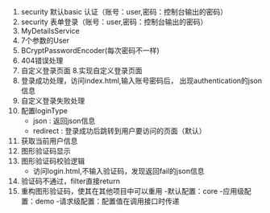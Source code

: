 1. security 默认basic 认证（账号：user,密码：控制台输出的密码）
2. security 表单登录（账号：user,密码：控制台输出的密码）
3. MyDetailsService
4. 7个参数的User
5. BCryptPasswordEncoder(每次密码不一样)
6. 404错误处理
7. 自定义登录页面
8.实现自定义登录页面
9. 登录成功处理，访问index.html,输入账号密码后，
出现authentication的json信息
10. 自定义登录失败处理
11. 配置loginType
    - json : 返回json信息
    - redirect : 登录成功后跳转到用户要访问的页面（默认）
12. 获取当前用户信息
13. 图形验证码显示
14. 图形验证码校验逻辑
    - 访问login.html,不输入验证码，发现返回fail的json信息
15. 验证码不通过，filter直接return
16. 重构图形验证码，使其在其他项目中可以重用
    -默认配置：core
    -应用级配置：demo
    -请求级配置：配置值在调用接口时传递